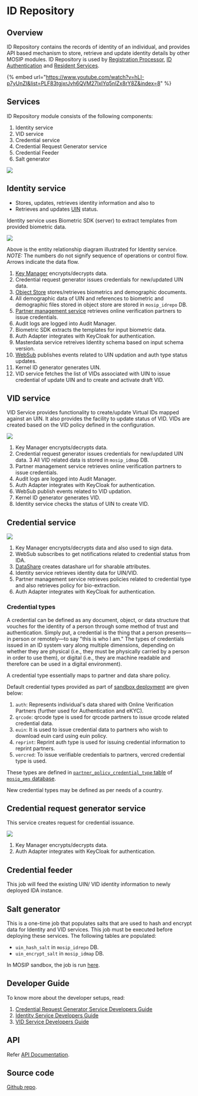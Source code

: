 # ID Repository

## Overview

ID Repository contains the records of identity of an individual, and provides API based mechanism to store, retrieve and update identity details by other MOSIP modules. ID Repository is used by [Registration Processor](registration-processor.md), [ID Authentication](id-authentication-services.md) and [Resident Services](resdient-services.md).

{% embed url="https://www.youtube.com/watch?v=hLI-p7yUnZI&list=PLF83tgjxrJvh6QVM27lxIYq5nlZx8rY8Z&index=8" %}

## Services

ID Repository module consists of the following components:

1. Identity service
2. VID service
3. Credential service
4. Credential Request Generator service
5. Credential Feeder
6. Salt generator

![](\_images/id-repository.png)

## Identity service

* Stores, updates, retrieves identity information and also to
* Retrieves and updates [UIN](identifiers.md#uin) status.

Identity service uses Biometric SDK (server) to extract templates from provided biometric data.

![](\_images/identity-service.png)

Above is the entity relationship diagram illustrated for Identity service. _NOTE:_ The numbers do not signify sequence of operations or control flow. Arrows indicate the data flow.

1. [Key Manager](keymanager.md) encrypts/decrypts data.
2. Credential request generator issues credentials for new/updated UIN data.
3. [Object Store](broken-reference/) stores/retrieves biometrics and demographic documents.
4. All demographic data of UIN and references to biometric and demographic files stored in object store are stored in `mosip_idrepo` DB.
5. [Partner management service](partner-management-services.md) retrieves online verification partners to issue credentials.
6. Audit logs are logged into Audit Manager.
7. Biometric SDK extracts the templates for input biometric data.
8. Auth Adapter integrates with KeyCloak for authentication.
9. Masterdata service retreives Identity schema based on input schema version.
10. [WebSub](websub.md) publishes events related to UIN updation and auth type status updates.
11. Kernel ID generator generates UIN.
12. VID service fetches the list of VIDs associated with UIN to issue credential of update UIN and to create and activate draft VID.

## VID service

VID Service provides functionality to create/update Virtual IDs mapped against an UIN. It also provides the facility to update status of VID. VIDs are created based on the VID policy defined in the configuration.

![](\_images/id-repository-vid-service.png)

1. Key Manager encrypts/decrypts data.
2. Credential request generator issues credentials for new/updated UIN data. 3 All VID related data is stored in `mosip_idmap` DB.
3. Partner management service retrieves online verification partners to issue credentials.
4. Audit logs are logged into Audit Manager.
5. Auth Adapter integrates with KeyCloak for authentication.
6. WebSub publish events related to VID updation.
7. Kernel ID generator generates VID.
8. Identity service checks the status of UIN to create VID.

## Credential service

![](\_images/id-repository-credential-service.png)

1. Key Manager encrypts/decrypts data and also used to sign data.
2. WebSub subscribes to get notifications related to credential status from IDA.
3. [DataShare](datashare.md) creates datashare url for sharable attributes.
4. Identity service retrieves identity data for UIN/VID.
5. Partner management service retrieves policies related to credential type and also retrieves policy for bio-extraction.
6. Auth Adapter integrates with KeyCloak for authentication.

### Credential types

A credential can be defined as any document, object, or data structure that vouches for the identity of a person through some method of trust and authentication. Simply put, a credential is the thing that a person presents—in person or remotely—to say "this is who I am." The types of credentials issued in an ID system vary along multiple dimensions, depending on whether they are physical (i.e., they must be physically carried by a person in order to use them), or digital (i.e., they are machine readable and therefore can be used in a digital environment).

A credential type essentially maps to partner and data share policy.

Default credential types provided as part of [sandbox deployment](sandbox-deployment.md) are given below:

1. `auth`: Represents individual's data shared with Online Verification Partners (further used for Authentication and eKYC).
2. `qrcode`: qrcode type is used for qrcode partners to issue qrcode related credential data.
3. `euin`: It is used to issue credential data to partners who wish to download euin card using euin policy.
4. `reprint`: Reprint auth type is used for issuing credential information to reprint partners.
5. `vercred`: To issue verifiable credentials to partners, vercred credential type is used.

These types are defined in [`partner_policy_credential_type` table](https://github.com/mosip/partner-management-services/blob/release-1.2.0/db\_scripts/mosip\_pms/ddl/pms-partner\_policy\_credential\_type.sql) of [`mosip_pms` database](https://github.com/mosip/partner-management-services/blob/release-1.2.0/db\_scripts/mosip\_pms/).

New credential types may be defined as per needs of a country.

## Credential request generator service

This service creates request for credential issuance.

![](\_images/id-repository-credential-request-generator-service.png)

1. Key Manager encrypts/decrypts data.
2. Auth Adapter integrates with KeyCloak for authentication.

## Credential feeder

This job will feed the existing UIN/ VID identity information to newly deployed IDA instance.

## Salt generator

This is a one-time job that populates salts that are used to hash and encrypt data for Identity and VID services. This job must be executed before deploying these services. The following tables are populated:

* `uin_hash_salt` in `mosip_idrepo` DB.
* `uin_encrypt_salt` in `mosip_idmap` DB.

In MOSIP sandbox, the job is run [here](https://github.com/mosip/mosip-infra/blob/release-1.2.0/deployment/v3/mosip/idrepo/install.sh).

## Developer Guide

To know more about the developer setups, read:

1. [Credential Request Generator Service Developers Guide](https://docs.mosip.io/1.2.0/modules/id-repository/id-repository-credential-request-generator-service-developer-guide)
2. [Identity Service Developers Guide](https://docs.mosip.io/1.2.0/modules/id-repository/id-repository-identity-service-developer-guide)
3. [VID Service Developers Guide](https://docs.mosip.io/1.2.0/modules/id-repository/id-repository-vid-service-developer-guide)

## API

Refer [API Documentation](https://mosip.github.io/documentation/release-1.2.0/release-1.2.0.html).

## Source code

[Github repo](https://github.com/mosip/id-repository/tree/release-1.2.0).
